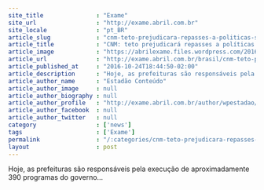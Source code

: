 ```yaml
---
site_title               : "Exame"
site_url                 : "http://exame.abril.com.br"
site_locale              : "pt_BR"
article_slug             : "cnm-teto-prejudicara-repasses-a-politicas-sociais-de-prefeituras"
article_title            : "CNM: teto prejudicará repasses a políticas sociais de prefeituras"
article_image            : "https://abrilexame.files.wordpress.com/2016/09/size_960_16_9_cnm-presidente-paulo-ziulko.jpg?quality=70&strip=all&w=960"
article_url              : "http://exame.abril.com.br/brasil/cnm-teto-prejudicara-repasses-a-politicas-sociais-de-prefeituras/"
article_published_at     : "2016-10-24T18:44:50-02:00"
article_description      : "Hoje, as prefeituras são responsáveis pela execução de aproximadamente 390 programas do governo..."
article_author_name      : "Estadão Conteúdo"
article_author_image     : null
article_author_biography : null
article_author_profile   : "http://exame.abril.com.br/author/wpestadao/"
article_author_facebook  : null
article_author_twitter   : null
category                 : ['news']
tags                     : ['Exame']
permalink                : "/:categories/cnm-teto-prejudicara-repasses-a-politicas-sociais-de-prefeituras/"
layout                   : post
---
```


Hoje, as prefeituras são responsáveis pela execução de aproximadamente 390 programas do governo...
